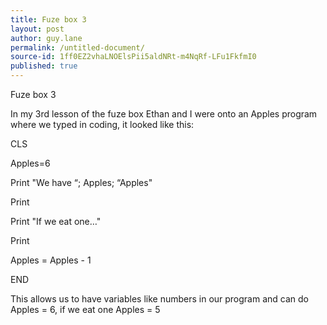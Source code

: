 ```yaml
---
title: Fuze box 3
layout: post
author: guy.lane
permalink: /untitled-document/
source-id: 1ff0EZ2vhaLNOElsPii5aldNRt-m4NqRf-LFu1FkfmI0
published: true
---
```

Fuze box 3

In my 3rd lesson of the fuze box Ethan and I were onto an Apples program where we typed in coding, it looked like this:

CLS

Apples=6

Print "We have “; Apples; “Apples"

Print

Print "If we eat one…"

Print

Apples = Apples - 1

END 

This allows us to have variables like numbers in our program and can do Apples = 6, if we eat one Apples = 5

